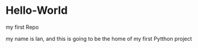 # Hello-World
my first Repo

my name is Ian, and this is going to be the home of my first Pytthon project
